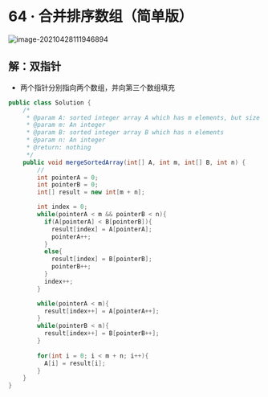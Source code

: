 # 64 · 合并排序数组（简单版）

![image-20210428111946894](https://raw.githubusercontent.com/TWDH/Leetcode-From-Zero/pictures/img/image-20210428111946894.png)

## 解：双指针

* 两个指针分别指向两个数组，并向第三个数组填充

```java
public class Solution {
    /*
     * @param A: sorted integer array A which has m elements, but size of A is m+n
     * @param m: An integer
     * @param B: sorted integer array B which has n elements
     * @param n: An integer
     * @return: nothing
     */
    public void mergeSortedArray(int[] A, int m, int[] B, int n) {
        //
        int pointerA = 0;
        int pointerB = 0;
        int[] result = new int[m + n];

        int index = 0;
        while(pointerA < m && pointerB < n){
          if(A[pointerA] < B[pointerB]){
            result[index] = A[pointerA];
            pointerA++;
          }
          else{
            result[index] = B[pointerB];
            pointerB++;
          }
          index++; 
        }

        while(pointerA < m){
          result[index++] = A[pointerA++];
        }
        while(pointerB < n){
          result[index++] = B[pointerB++];
        }
        
        for(int i = 0; i < m + n; i++){
          A[i] = result[i];
        }
    }
}
```

